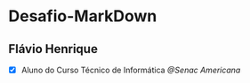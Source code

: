 # Desafio-MarkDown

## Flávio Henrique
- [x] Aluno do Curso Técnico de Informática _@Senac Americana_
